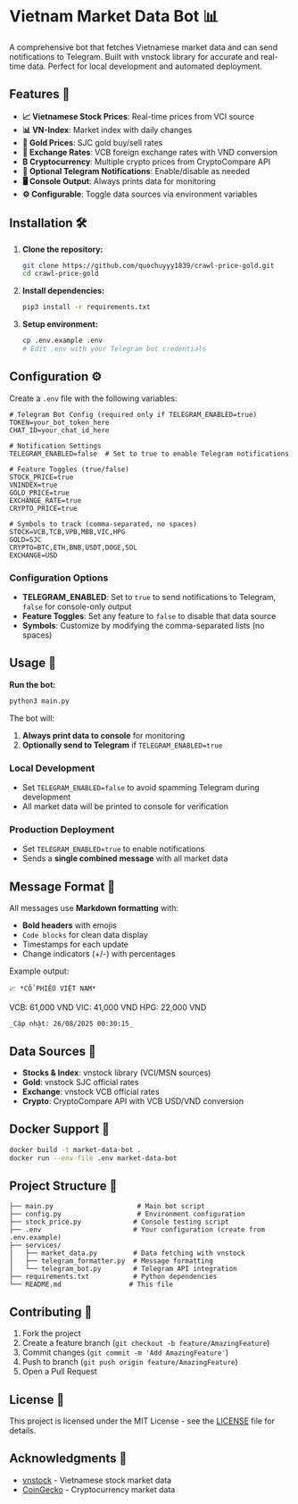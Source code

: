 # Vietnam Market Data Bot 📊

A comprehensive bot that fetches Vietnamese market data and can send notifications to Telegram. Built with vnstock library for accurate and real-time data. Perfect for local development and automated deployment.

## Features 🚀

- **📈 Vietnamese Stock Prices**: Real-time prices from VCI source
- **📊 VN-Index**: Market index with daily changes  
- **🥇 Gold Prices**: SJC gold buy/sell rates
- **💱 Exchange Rates**: VCB foreign exchange rates with VND conversion
- **₿ Cryptocurrency**: Multiple crypto prices from CryptoCompare API
- **🔔 Optional Telegram Notifications**: Enable/disable as needed
- **🖥️ Console Output**: Always prints data for monitoring
- **⚙️ Configurable**: Toggle data sources via environment variables

## Installation 🛠️

1. **Clone the repository:**
   ```bash
   git clone https://github.com/quochuyyy1839/crawl-price-gold.git
   cd crawl-price-gold
   ```

2. **Install dependencies:**
   ```bash
   pip3 install -r requirements.txt
   ```

3. **Setup environment:**
   ```bash
   cp .env.example .env
   # Edit .env with your Telegram bot credentials
   ```

## Configuration ⚙️

Create a `.env` file with the following variables:

```env
# Telegram Bot Config (required only if TELEGRAM_ENABLED=true)
TOKEN=your_bot_token_here
CHAT_ID=your_chat_id_here

# Notification Settings
TELEGRAM_ENABLED=false  # Set to true to enable Telegram notifications

# Feature Toggles (true/false)
STOCK_PRICE=true
VNINDEX=true
GOLD_PRICE=true
EXCHANGE_RATE=true
CRYPTO_PRICE=true

# Symbols to track (comma-separated, no spaces)
STOCK=VCB,TCB,VPB,MBB,VIC,HPG
GOLD=SJC
CRYPTO=BTC,ETH,BNB,USDT,DOGE,SOL
EXCHANGE=USD
```

### Configuration Options
- **TELEGRAM_ENABLED**: Set to `true` to send notifications to Telegram, `false` for console-only output
- **Feature Toggles**: Set any feature to `false` to disable that data source
- **Symbols**: Customize by modifying the comma-separated lists (no spaces)

## Usage 🎯

**Run the bot:**
```bash
python3 main.py
```

The bot will:
1. **Always print data to console** for monitoring
2. **Optionally send to Telegram** if `TELEGRAM_ENABLED=true`

### Local Development
- Set `TELEGRAM_ENABLED=false` to avoid spamming Telegram during development
- All market data will be printed to console for verification

### Production Deployment  
- Set `TELEGRAM_ENABLED=true` to enable notifications
- Sends a **single combined message** with all market data

## Message Format 📱

All messages use **Markdown formatting** with:
- **Bold headers** with emojis
- `Code blocks` for clean data display
- Timestamps for each update
- Change indicators (+/-) with percentages

Example output:
```
📈 *CỔ PHIẾU VIỆT NAM*
```
VCB: 61,000 VND
VIC: 41,000 VND
HPG: 22,000 VND
```
_Cập nhật: 26/08/2025 00:30:15_
```

## Data Sources 📡

- **Stocks & Index**: vnstock library (VCI/MSN sources)
- **Gold**: vnstock SJC official rates
- **Exchange**: vnstock VCB official rates  
- **Crypto**: CryptoCompare API with VCB USD/VND conversion

## Docker Support 🐳

```bash
docker build -t market-data-bot .
docker run --env-file .env market-data-bot
```

## Project Structure 📁

```
├── main.py                     # Main bot script
├── config.py                   # Environment configuration
├── stock_price.py             # Console testing script
├── .env                       # Your configuration (create from .env.example)
├── services/
│   ├── market_data.py         # Data fetching with vnstock
│   ├── telegram_formatter.py  # Message formatting
│   └── telegram_bot.py        # Telegram API integration
├── requirements.txt           # Python dependencies
└── README.md                 # This file
```

## Contributing 🤝

1. Fork the project
2. Create a feature branch (`git checkout -b feature/AmazingFeature`)
3. Commit changes (`git commit -m 'Add AmazingFeature'`)
4. Push to branch (`git push origin feature/AmazingFeature`)
5. Open a Pull Request

## License 📄

This project is licensed under the MIT License - see the [LICENSE](LICENSE) file for details.

## Acknowledgments 🙏

- [vnstock](https://github.com/thinh-vu/vnstock) - Vietnamese stock market data
- [CoinGecko](https://coingecko.com) - Cryptocurrency market data
